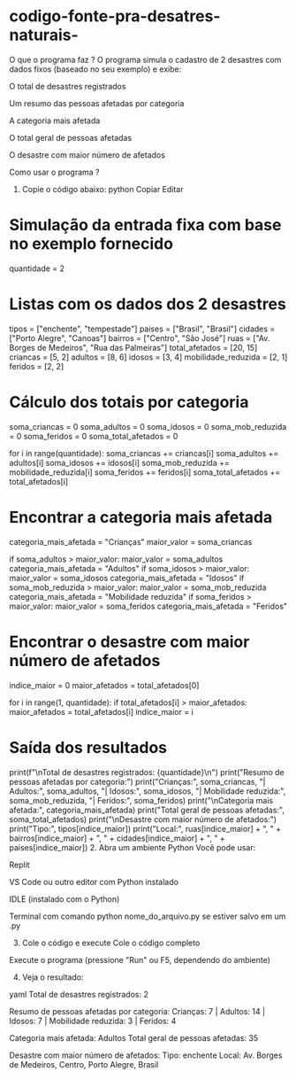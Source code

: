 # codigo-fonte-pra-desatres-naturais-
O que o programa faz ?
O programa simula o cadastro de 2 desastres com dados fixos (baseado no seu exemplo) e exibe:

O total de desastres registrados

Um resumo das pessoas afetadas por categoria

A categoria mais afetada

O total geral de pessoas afetadas

O desastre com maior número de afetados

 Como usar o programa ?
1. Copie o código abaixo:
python
Copiar
Editar
# Simulação da entrada fixa com base no exemplo fornecido
quantidade = 2

# Listas com os dados dos 2 desastres
tipos = ["enchente", "tempestade"]
paises = ["Brasil", "Brasil"]
cidades = ["Porto Alegre", "Canoas"]
bairros = ["Centro", "São José"]
ruas = ["Av. Borges de Medeiros", "Rua das Palmeiras"]
total_afetados = [20, 15]
criancas = [5, 2]
adultos = [8, 6]
idosos = [3, 4]
mobilidade_reduzida = [2, 1]
feridos = [2, 2]

# Cálculo dos totais por categoria
soma_criancas = 0
soma_adultos = 0
soma_idosos = 0
soma_mob_reduzida = 0
soma_feridos = 0
soma_total_afetados = 0

for i in range(quantidade):
    soma_criancas += criancas[i]
    soma_adultos += adultos[i]
    soma_idosos += idosos[i]
    soma_mob_reduzida += mobilidade_reduzida[i]
    soma_feridos += feridos[i]
    soma_total_afetados += total_afetados[i]

# Encontrar a categoria mais afetada
categoria_mais_afetada = "Crianças"
maior_valor = soma_criancas

if soma_adultos > maior_valor:
    maior_valor = soma_adultos
    categoria_mais_afetada = "Adultos"
if soma_idosos > maior_valor:
    maior_valor = soma_idosos
    categoria_mais_afetada = "Idosos"
if soma_mob_reduzida > maior_valor:
    maior_valor = soma_mob_reduzida
    categoria_mais_afetada = "Mobilidade reduzida"
if soma_feridos > maior_valor:
    maior_valor = soma_feridos
    categoria_mais_afetada = "Feridos"

# Encontrar o desastre com maior número de afetados
indice_maior = 0
maior_afetados = total_afetados[0]

for i in range(1, quantidade):
    if total_afetados[i] > maior_afetados:
        maior_afetados = total_afetados[i]
        indice_maior = i

# Saída dos resultados
print(f"\nTotal de desastres registrados: {quantidade}\n")
print("Resumo de pessoas afetadas por categoria:")
print("Crianças:", soma_criancas, "| Adultos:", soma_adultos, "| Idosos:", soma_idosos,
      "| Mobilidade reduzida:", soma_mob_reduzida, "| Feridos:", soma_feridos)
print("\nCategoria mais afetada:", categoria_mais_afetada)
print("Total geral de pessoas afetadas:", soma_total_afetados)
print("\nDesastre com maior número de afetados:")
print("Tipo:", tipos[indice_maior])
print("Local:", ruas[indice_maior] + ", " + bairros[indice_maior] + ", " + cidades[indice_maior] + ", " + paises[indice_maior])
2. Abra um ambiente Python
Você pode usar:

Replit

VS Code ou outro editor com Python instalado

IDLE (instalado com o Python)

Terminal com comando python nome_do_arquivo.py se estiver salvo em um .py

3. Cole o código e execute
Cole o código completo

Execute o programa (pressione "Run" ou F5, dependendo do ambiente)

4. Veja o resultado:

yaml
Total de desastres registrados: 2

Resumo de pessoas afetadas por categoria:
Crianças: 7 | Adultos: 14 | Idosos: 7 | Mobilidade reduzida: 3 | Feridos: 4

Categoria mais afetada: Adultos
Total geral de pessoas afetadas: 35

Desastre com maior número de afetados:
Tipo: enchente
Local: Av. Borges de Medeiros, Centro, Porto Alegre, Brasil
